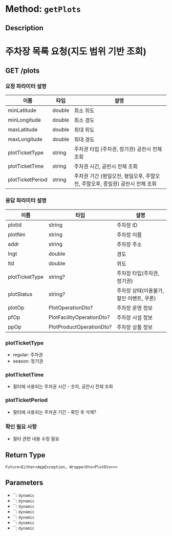 # Method: `getPlots`

## Description

# 주차장 목록 요청(지도 범위 기반 조회)

 ## GET /plots

 ### 요청 파라미터 설명

  |이름|타입|설명|
  |-|-|-|
  |minLatitude|double|최소 위도|
  |minLongitude|double|최소 경도|
  |maxLatitude|double|최대 위도|
  |maxLongitude|double|최대 경도|
  |plotTicketType|string|주차권 타입 (주차권, 정기권) 공란시 전체 조회|
  |plotTicketTime|string|주차권 시간, 공란시 전체 조회|
  |plotTicketPeriod|string|주차권 기간 (평일오전, 평일오후, 주말오전, 주말오후, 종일권) 공란시 전체 조회|

 ### 응답 파라미터 설명

  |이름|타입|설명|
  |-|-|-|
  |plotId|string|주차장 ID|
  |plotNm|string|주차장 이름|
  |addr|string|주차장 주소|
  |lngt|double|경도|
  |ltd|double|위도|
  |plotTicketType|string?|주차장 타입(주차권, 정기권)|
  |plotStatus|string?|주차장 상태(이용불가, 할인 이벤트, 쿠폰)|
  |plotOp|PlotOperationDto?|주차장 운영 정보|
  |pfOp|PlotFacilityOperationDto?|주차장 시설 정보|
  |ppOp|PlotProductOperationDto?|주차장 상품 정보|

 ### plotTicketType

 - regular: 주차권
 - season: 정기권

 ### plotTicketTime

 - 필터에 사용되는 주차권 시간 - 숫자, 공란시 전체 조회

 ### plotTicketPeriod

 - 필터에 사용되는 주차권 기간 - 확인 후 삭제?

 ### 확인 필요 사항

 - 필터 관련 내용 수정 필요

## Return Type
`Future<Either<AppException, WrapperDto<PlotDto>>>`

## Parameters

- ``: `dynamic`
- ``: `dynamic`
- ``: `dynamic`
- ``: `dynamic`
- ``: `dynamic`
- ``: `dynamic`
- ``: `dynamic`
